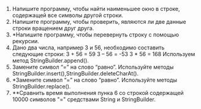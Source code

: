 1. Напишите программу, чтобы найти наименьшее окно в строке, содержащей все символы другой строки.
2. Напишите программу, чтобы проверить, являются ли две данные строки вращением друг друга.
3. *Напишите программу, чтобы перевернуть строку с помощью рекурсии.
4. Дано два числа, например 3 и 56, необходимо составить следующие строки: 3 + 56 = 59 3 – 56 = -53 3 * 56 = 168 Используем метод StringBuilder.append().
5. Замените символ “=” на слово “равно”. Используйте методы StringBuilder.insert(),StringBuilder.deleteCharAt().
6. *Замените символ “=” на слово “равно”. Используйте методы StringBuilder.replace().
7. **Сравнить время выполнения пунка 6 со строкой содержащей 10000 символов "=" средствами String и StringBuilder.